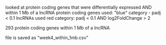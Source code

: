 looked at protein coding genes that were differentially expressed AND within 1 Mb of a lncRNA
protein coding genes used: "blue" category - padj < 0.1
lncRNAs used red category: padj < 0.1 AND log2FoldChange > 2

293 protein coding genes within 1 Mb of a lncRNA

file is saved as "week4_within_1mb.csv"
